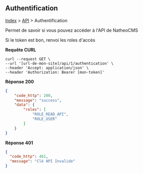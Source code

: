 ## Authentification

[Index](../../../index.md) > [API](../index.md) > Authentification

Permet de savoir si vous pouvez accéder à l'API de NatheoCMS

Si le token est bon, renvoi les roles d'accès

**Requête CURL**
`````shell
curl --request GET \
--url '[url-de-mon-site]/api/1/authentication' \
--header 'Accept: application/json' \
--header 'Authorization: Bearer [mon-token]'
`````

**Réponse 200**
````json
{
    "code_http": 200,
    "message": "success",
    "data": {
        "roles": [
            "ROLE_READ_API",
            "ROLE_USER"
        ]
    }
}
````

**Réponse 401**
````json
{
  "code_http": 401,
  "message": "Clé API Invalide"
}
````